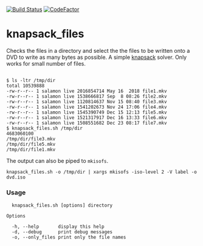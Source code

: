 [![Build Status](https://travis-ci.com/asalamon74/knapsack_files.svg?branch=master)](https://travis-ci.com/asalamon74/knapsack_files)
[![CodeFactor](https://www.codefactor.io/repository/github/asalamon74/knapsack_files/badge)](https://www.codefactor.io/repository/github/asalamon74/knapsack_files)

# knapsack_files

Checks the files in a directory and select the the files to be written
onto a DVD to write as many bytes as possible. A simple
[knapsack](https://en.wikipedia.org/wiki/Knapsack_problem)
solver. Only works for small number of files.

##

```
$ ls -ltr /tmp/dir
total 10539888
-rw-r--r-- 1 salamon live 2016854714 May 16  2018 file1.mkv
-rw-r--r-- 1 salamon live 1538666817 Sep  8 08:26 file2.mkv
-rw-r--r-- 1 salamon live 1120814637 Nov 15 08:40 file3.mkv
-rw-r--r-- 1 salamon live 1541202673 Nov 24 17:06 file4.mkv
-rw-r--r-- 1 salamon live 1545390749 Dec 15 12:13 file5.mkv
-rw-r--r-- 1 salamon live 1521317917 Dec 16 13:33 file6.mkv
-rw-r--r-- 1 salamon live 1508551682 Dec 23 08:17 file7.mkv
$ knapsack_files.sh /tmp/dir
4683060100
/tmp/dir/file3.mkv
/tmp/dir/file5.mkv
/tmp/dir/file1.mkv
```

The output can also be piped to `mkisofs`.

```
knapsack_files.sh -o /tmp/dir | xargs mkisofs -iso-level 2 -V label -o dvd.iso
```

### Usage

```
  knapsack_files.sh [options] directory

Options

  -h, --help       display this help
  -d, --debug      print debug messages
  -o, --only_files print only the file names
```
